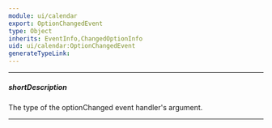 ```yaml
---
module: ui/calendar
export: OptionChangedEvent
type: Object
inherits: EventInfo,ChangedOptionInfo
uid: ui/calendar:OptionChangedEvent
generateTypeLink: 
---
```

---
##### shortDescription
The type of the optionChanged event handler's argument.

---
<!-- Description goes here -->